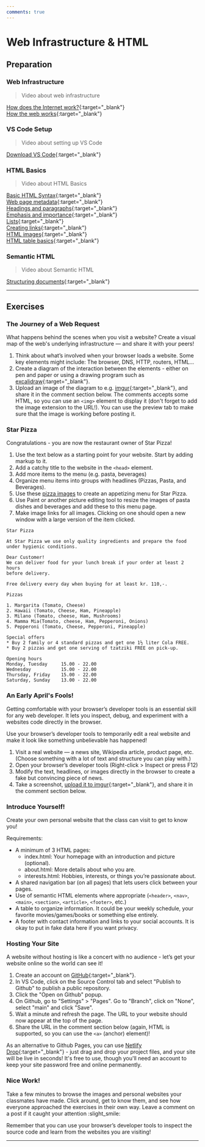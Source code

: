```yaml
---
comments: true
---
```


# Web Infrastructure & HTML

## Preparation

### Web Infrastructure

> Video about web infrastructure

[How does the Internet work?](https://developer.mozilla.org/en-US/docs/Learn_web_development/Howto/Web_mechanics/How_does_the_Internet_work){:target="\_blank"} <br>
[How the web works](https://developer.mozilla.org/en-US/docs/Learn_web_development/Getting_started/Web_standards/How_the_web_works){:target="\_blank"} <br>

### VS Code Setup

> Video about setting up VS Code

[Download VS Code](https://code.visualstudio.com/){:target="\_blank"}

### HTML Basics

> Video about HTML Basics

[Basic HTML Syntax](https://developer.mozilla.org/en-US/docs/Learn_web_development/Core/Structuring_content/Basic_HTML_syntax){:target="\_blank"} <br>
[Web page metadata](https://developer.mozilla.org/en-US/docs/Learn_web_development/Core/Structuring_content/Webpage_metadata){:target="\_blank"} <br>
[Headings and paragraphs](https://developer.mozilla.org/en-US/docs/Learn_web_development/Core/Structuring_content/Headings_and_paragraphs){:target="\_blank"} <br>
[Emphasis and importance](https://developer.mozilla.org/en-US/docs/Learn_web_development/Core/Structuring_content/Emphasis_and_importance){:target="\_blank"} <br>
[Lists](https://developer.mozilla.org/en-US/docs/Learn_web_development/Core/Structuring_content/Lists){:target="\_blank"} <br>
[Creating links](https://developer.mozilla.org/en-US/docs/Learn_web_development/Core/Structuring_content/Creating_links){:target="\_blank"} <br>
[HTML images](https://developer.mozilla.org/en-US/docs/Learn_web_development/Core/Structuring_content/HTML_images){:target="\_blank"} <br>
[HTML table basics](https://developer.mozilla.org/en-US/docs/Learn_web_development/Core/Structuring_content/HTML_table_basics){:target="\_blank"} <br>

### Semantic HTML

> Video about Semantic HTML

[Structuring documents](https://developer.mozilla.org/en-US/docs/Learn_web_development/Core/Structuring_content/Structuring_documents){:target="\_blank"} <br>

---

## Exercises

### The Journey of a Web Request

What happens behind the scenes when you visit a website? Create a visual map of the web's underlying infrastructure — and share it with your peers!

1. Think about what’s involved when your browser loads a website. Some key elements might include: The browser, DNS, HTTP, routers, HTML...
2. Create a diagram of the interaction between the elements - either on pen and paper or using a drawing program such as [excalidraw](https://excalidraw.com/){:target="\_blank"}.
3. Upload an image of the diagram to e.g. [imgur](https://imgur.com/upload){:target="\_blank"}, and share it in the comment section below. The comments accepts some HTML, so you can use an `<img>` element to display it (don't forget to add the image extension to the URL!). You can use the preview tab to make sure that the image is working before posting it.

### Star Pizza

Congratulations - you are now the restaurant owner of Star Pizza!

1. Use the text below as a starting point for your website. Start by adding markup to it.
2. Add a catchy title to the website in the `<head>` element.
3. Add more items to the menu (e.g. pasta, beverages)
4. Organize menu items into groups with headlines (Pizzas, Pasta, and Beverages).
5. Use these [pizza images](https://github.com/KasperKnop/WEB1/raw/refs/heads/main/resources/star-pizza-images.zip) to create an appetizing menu for Star Pizza.
6. Use Paint or another picture editing tool to resize the images of pasta dishes and beverages and add these to this menu page.
7. Make image links for all images. Clicking on one should open a new window with a large version of the item clicked.

```
Star Pizza

At Star Pizza we use only quality ingredients and prepare the food
under hygienic conditions.

Dear Customer!
We can deliver food for your lunch break if your order at least 2 hours
before delivery.

Free delivery every day when buying for at least kr. 110,-.

Pizzas

1. Margarita (Tomato, Cheese)
2. Hawaii (Tomato, Cheese, Ham, Pineapple)
3. Milano (Tomato, cheese, Ham, Mushrooms)
4. Mamma Mia(Tomato, cheese, Ham, Pepperoni, Onions)
5. Pepperoni (Tomato, Cheese, Pepperoni, Pineapple)

Special offers
* Buy 2 family or 4 standard pizzas and get one 1½ liter Cola FREE.
* Buy 2 pizzas and get one serving of tzatziki FREE on pick-up.

Opening hours
Monday, Tuesday     15.00 - 22.00
Wednesday           15.00 - 22.00
Thursday, Friday    15.00 - 22.00
Saturday, Sunday    13.00 - 22.00
```

### An Early April's Fools!

Getting comfortable with your browser’s developer tools is an essential skill for any web developer. It lets you inspect, debug, and experiment with a websites code directly in the browser.

Use your browser’s developer tools to temporarily edit a real website and make it look like something unbelievable has happened!

1. Visit a real website — a news site, Wikipedia article, product page, etc. (Choose something with a lot of text and structure you can play with.)
2. Open your browser’s developer tools (Right-click > Inspect or press F12)
3. Modify the text, headlines, or images directly in the browser to create a fake but convincing piece of news.
4. Take a screenshot, [upload it to imgur](https://imgur.com/upload){:target="\_blank"}, and share it in the comment section below.

### Introduce Yourself!

Create your own personal website that the class can visit to get to know you!

Requirements:

-   A minimum of 3 HTML pages:
    -   index.html: Your homepage with an introduction and picture (optional).
    -   about.html: More details about who you are.
    -   interests.html: Hobbies, interests, or things you’re passionate about.
-   A shared navigation bar (on all pages) that lets users click between your pages.
-   Use of semantic HTML elements where appropriate (`<header>`, `<nav>`, `<main>`, `<section>`, `<article>`, `<footer>`, etc.)
-   A table to organize information. It could be your weekly schedule, your favorite movies/games/books or something else entirely.
-   A footer with contact information and links to your social accounts. It is okay to put in fake data here if you want privacy.

### Hosting Your Site

A website without hosting is like a concert with no audience - let’s get your website online so the world can see it!

1. Create an account on [GitHub](https://github.com/signup){:target="\_blank"}.
2. In VS Code, click on the Source Control tab and select "Publish to Github" to publish a public repository.
3. Click the "Open on Github" popup.
4. On Github, go to "Settings" > "Pages". Go to "Branch", click on "None", select "main" and click "Save".
5. Wait a minute and refresh the page. The URL to your website should now appear at the top of the page.
6. Share the URL in the comment section below (again, HTML is supported, so you can use the `<a>` (anchor) element)!

As an alternative to Github Pages, you can use [Netlify Drop](https://app.netlify.com/drop){:target="\_blank"} - just drag and drop your project files, and your site will be live in seconds! It's free to use, though you'll need an account to keep your site password free and online permanently.

### Nice Work!

Take a few minutes to browse the images and personal websites your classmates have made. Click around, get to know them, and see how everyone approached the exercises in their own way. Leave a comment on a post if it caught your attention :slight_smile:

Remember that you can use your browser’s developer tools to inspect the source code and learn from the websites you are visiting!

---

